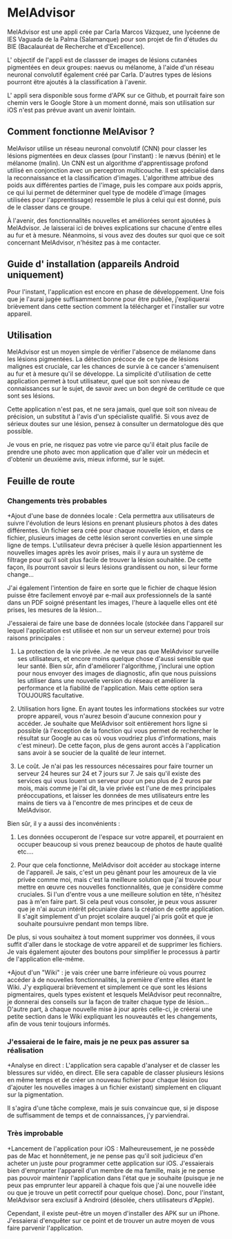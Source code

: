 # MelAdvisor

MelAdvisor est une appli crée par Carla Marcos Vázquez, une lycéenne de IES Vaguada de la Palma (Salamanque) pour son projet de fin d'études du BIE (Bacalauréat de Recherche et d'Excellence).

L' objectif de l'appli est de classser de images de lésions cutanées pigmentées en deux groupes: naevus ou mélanome, à l'aide d'un réseau neuronal convolutif également créé par Carla.
D'autres types de lésions pourront ëtre ajoutés à la classification à l'avenir.

L' appli sera disponible sous forme d'APK sur ce Github, et pourrait faire son chemin vers le Google Store à un moment donné, mais son utilisation sur iOS n'est pas prévue avant un avenir lointain.

## Comment fonctionne MelAvisor ?
MelAvisor utilise un réseau neuronal convolutif (CNN) pour classer les lésions pigmentées en deux classes (pour l'instant) : le nævus (bénin) et le mélanome (malin). Un CNN est un algorithme d'apprentissage profond utilisé en conjonction avec un perceptron multicouche. Il est spécialisé dans la reconnaissance et la classification d'images. L'algorithme attribue des poids aux différentes parties de l'image, puis les compare aux poids appris, ce qui lui permet de déterminer quel type de modèle d'image (images utilisées pour l'apprentissage) ressemble le plus à celui qui est donné, puis de le classer dans ce groupe.

À l'avenir, des fonctionnalités nouvelles et améliorées seront ajoutées à MelAdvisor. Je laisserai ici de brèves explications sur chacune d'entre elles au fur et à mesure. Néanmoins, si vous avez des doutes sur quoi que ce soit concernant MelAdvisor, n'hésitez pas à me contacter.

## Guide d' installation (appareils Android uniquement)
Pour l'instant, l'application est encore en phase de développement. Une fois que je l'aurai jugée suffisamment bonne pour être publiée, j'expliquerai brièvement dans cette section comment la télécharger et l'installer sur votre appareil.

## Utilisation
MelAdvisor est un moyen simple de vérifier l'absence de mélanome dans les lésions pigmentées. La détection précoce de ce type de lésions malignes est cruciale, car les chances de survie à ce cancer s'amenuisent au fur et à mesure qu'il se développe. La simplicité d'utilisation de cette application permet à tout utilisateur, quel que soit son niveau de connaissances sur le sujet, de savoir avec un bon degré de certitude ce que sont ses lésions.

Cette application n'est pas, et ne sera jamais, quel que soit son niveau de précision, un substitut à l'avis d'un spécialiste qualifié. Si vous avez de sérieux doutes sur une lésion, pensez à consulter un dermatologue dès que possible. 

Je vous en prie, ne risquez pas votre vie parce qu'il était plus facile de prendre une photo avec mon application que d'aller voir un médecin et d'obtenir un deuxième avis, mieux informé, sur le sujet.

## Feuille de route
### Changements très probables
+Ajout d'une base de données locale : Cela permettra aux utilisateurs de suivre l'évolution de leurs lésions en prenant plusieurs photos à des dates différentes. Un fichier sera créé pour chaque nouvelle lésion, et dans ce fichier, plusieurs images de cette lésion seront converties en une simple ligne de temps. L'utilisateur devra préciser à quelle lésion appartiennent les nouvelles images après les avoir prises, mais il y aura un système de filtrage pour qu'il soit plus facile de trouver la lésion souhaitée. De cette façon, ils pourront savoir si leurs lésions grandissent ou non, si leur forme change...

J'ai également l'intention de faire en sorte que le fichier de chaque lésion puisse être facilement envoyé par e-mail aux professionnels de la santé dans un PDF soigné présentant les images, l'heure à laquelle elles ont été prises, les mesures de la lésion...

J'essaierai de faire une base de données locale (stockée dans l'appareil sur lequel l'application est utilisée et non sur un serveur externe) pour trois raisons principales :

1. La protection de la vie privée. Je ne veux pas que MelAdvisor surveille ses utilisateurs, et encore moins quelque chose d'aussi sensible que leur santé. Bien sûr, afin d'améliorer l'algorithme, j'inclurai une option pour nous envoyer des images de diagnostic, afin que nous puissions les utiliser dans une nouvelle version du réseau et améliorer la performance et la fiabilité de l'application. Mais cette option sera TOUJOURS facultative.

2. Utilisation hors ligne. En ayant toutes les informations stockées sur votre propre appareil, vous n'aurez besoin d'aucune connexion pour y accéder. Je souhaite que MelAdvisor soit entièrement hors ligne si possible (à l'exception de la fonction qui vous permet de rechercher le résultat sur Google au cas où vous voudriez plus d'informations, mais c'est mineur). De cette façon, plus de gens auront accès à l'application sans avoir à se soucier de la qualité de leur internet.

3. Le coût. Je n'ai pas les ressources nécessaires pour faire tourner un serveur 24 heures sur 24 et 7 jours sur 7. Je sais qu'il existe des services qui vous louent un serveur pour un peu plus de 2 euros par mois, mais comme je l'ai dit, la vie privée est l'une de mes principales préoccupations, et laisser les données de mes utilisateurs entre les mains de tiers va à l'encontre de mes principes et de ceux de MelAdvisor.

Bien sûr, il y a aussi des inconvénients :

1. Les données occuperont de l'espace sur votre appareil, et pourraient en occuper beaucoup si vous prenez beaucoup de photos de haute qualité etc....

2. Pour que cela fonctionne, MelAdvisor doit accéder au stockage interne de l'appareil. Je sais, c'est un peu gênant pour les amoureux de la vie privée comme moi, mais c'est la meilleure solution que j'ai trouvée pour mettre en œuvre ces nouvelles fonctionnalités, que je considère comme cruciales. Si l'un d'entre vous a une meilleure solution en tête, n'hésitez pas à m'en faire part. Si cela peut vous consoler, je peux vous assurer que je n'ai aucun intérêt pécuniaire dans la création de cette application. Il s'agit simplement d'un projet scolaire auquel j'ai pris goût et que je souhaite poursuivre pendant mon temps libre.

De plus, si vous souhaitez à tout moment supprimer vos données, il vous suffit d'aller dans le stockage de votre appareil et de supprimer les fichiers. Je vais également ajouter des boutons pour simplifier le processus à partir de l'application elle-même.

+Ajout d'un "Wiki" : je vais créer une barre inférieure où vous pourrez accéder à de nouvelles fonctionnalités, la première d'entre elles étant le Wiki. J'y expliquerai brièvement et simplement ce que sont les lésions pigmentaires, quels types existent et lesquels MelAdvisor peut reconnaître, je donnerai des conseils sur la façon de traiter chaque type de lésion... D'autre part, à chaque nouvelle mise à jour après celle-ci, je créerai une petite section dans le Wiki expliquant les nouveautés et les changements, afin de vous tenir toujours informés.

### J'essaierai de le faire, mais je ne peux pas assurer sa réalisation

+Analyse en direct : L'application sera capable d'analyser et de classer les blessures sur vidéo, en direct. Elle sera capable de classer plusieurs lésions en même temps et de créer un nouveau fichier pour chaque lésion (ou d'ajouter les nouvelles images à un fichier existant) simplement en cliquant sur la pigmentation.

Il s'agira d'une tâche complexe, mais je suis convaincue que, si je dispose de suffisamment de temps et de connaissances, j'y parviendrai.

### Très improbable

+Lancement de l'application pour iOS : Malheureusement, je ne possède pas de Mac et honnêtement, je ne pense pas qu'il soit judicieux d'en acheter un juste pour programmer cette application sur iOS. J'essaierais bien d'emprunter l'appareil d'un membre de ma famille, mais je ne pense pas pouvoir maintenir l'application dans l'état que je souhaite (puisque je ne peux pas emprunter leur appareil à chaque fois que j'ai une nouvelle idée ou que je trouve un petit correctif pour quelque chose). Donc, pour l'instant, MelAdvisor sera exclusif à Androird (désolée, chers utilisateurs d'Apple).

Cependant, il existe peut-être un moyen d'installer des APK sur un iPhone. J'essaierai d'enquêter sur ce point et de trouver un autre moyen de vous faire parvenir l'application.
